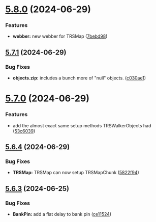 # [5.8.0](https://github.com/Torwent/SRL-T/compare/v5.7.1...v5.8.0) (2024-06-29)


### Features

* **webber:** new webber for TRSMap ([7bebd98](https://github.com/Torwent/SRL-T/commit/7bebd9865fa2c1c25076bbbffa26bec8f02db1ec))



## [5.7.1](https://github.com/Torwent/SRL-T/compare/v5.7.0...v5.7.1) (2024-06-29)


### Bug Fixes

* **objects.zip:** includes a bunch more of "null" objects. ([c030ae1](https://github.com/Torwent/SRL-T/commit/c030ae14de9d62ce70a3d8a841b4c72fa0ce0dec))



# [5.7.0](https://github.com/Torwent/SRL-T/compare/v5.6.4...v5.7.0) (2024-06-29)


### Features

* add the almost exact same setup methods TRSWalkerObjects had ([53c6039](https://github.com/Torwent/SRL-T/commit/53c60395ee040ad6e277a1200697ad7339013634))



## [5.6.4](https://github.com/Torwent/SRL-T/compare/v5.6.3...v5.6.4) (2024-06-29)


### Bug Fixes

* **TRSMap:** TRSMap can now setup TRSMapChunk ([5822f94](https://github.com/Torwent/SRL-T/commit/5822f94f972f2cd8fb55fa005df0fe877586271d))



## [5.6.3](https://github.com/Torwent/SRL-T/compare/v5.6.2...v5.6.3) (2024-06-25)


### Bug Fixes

* **BankPin:** add a flat delay to bank pin ([ce11524](https://github.com/Torwent/SRL-T/commit/ce1152406a5b05965c55b0753b3dd5982e01af50))



